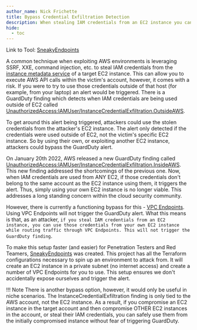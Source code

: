 ```yaml
---
author_name: Nick Frichette
title: Bypass Credential Exfiltration Detection
description: When stealing IAM credentials from an EC2 instance you can avoid a GuardDuty detection by using VPC Endpoints.
hide:
  - toc
---
```


Link to Tool: [SneakyEndpoints](https://github.com/Frichetten/SneakyEndpoints)

A common technique when exploiting AWS environments is leveraging SSRF, XXE, command injection, etc. to steal IAM credentials from the [instance metadata service](https://hackingthe.cloud/aws/general-knowledge/intro_metadata_service/) of a target EC2 instance. This can allow you to execute AWS API calls within the victim's account, however, it comes with a risk. If you were to try to use those credentials outside of that host (for example, from your laptop) an alert would be triggered. There is a GuardDuty finding which detects when IAM credentials are being used outside of EC2 called [UnauthorizedAccess:IAMUser/InstanceCredentialExfiltration.OutsideAWS](https://docs.aws.amazon.com/guardduty/latest/ug/guardduty_finding-types-iam.html#unauthorizedaccess-iam-instancecredentialexfiltrationoutsideaws).

To get around this alert being triggered, attackers could use the stolen credentials from the attacker's EC2 instance. The alert only detected if the credentials were used outside of EC2, not the victim's specific EC2 instance. So by using their own, or exploiting another EC2 instance, attackers could bypass the GuardDuty alert.

On January 20th 2022, AWS released a new GuardDuty finding called [UnauthorizedAccess:IAMUser/InstanceCredentialExfiltration.InsideAWS](https://docs.aws.amazon.com/guardduty/latest/ug/guardduty_finding-types-iam.html#unauthorizedaccess-iam-instancecredentialexfiltrationinsideaws). This new finding addressed the shortcomings of the previous one. Now, when IAM credentials are used from ANY EC2, if those credentials don't belong to the same account as the EC2 instance using them, it triggers the alert. Thus, simply using your own EC2 instance is no longer viable. This addresses a long standing concern within the cloud security community.

However, there is currently a functioning bypass for this - [VPC Endpoints](https://docs.aws.amazon.com/vpc/latest/privatelink/vpc-endpoints.html). Using VPC Endpoints will not trigger the GuardDuty alert. What this means is that, as an attacker, `if you steal IAM credentials from an EC2 instance, you can use those credentials from your own EC2 instance while routing traffic through VPC Endpoints. This will not trigger the GuardDuty finding`.

To make this setup faster (and easier) for Penetration Testers and Red Teamers, [SneakyEndpoints](https://github.com/Frichetten/SneakyEndpoints) was created. This project has all the Terraform configurations necessary to spin up an environment to attack from. It will create an EC2 instance in a private subnet (no internet access) and create a number of VPC Endpoints for you to use. This setup ensures we don't accidentally expose ourselves and trigger the alert.

!!! Note
    There is another bypass option, however, it would only be useful in niche scenarios. The InstanceCredentialExfiltration finding is only tied to the AWS account, not the EC2 instance. As a result, if you compromise an EC2 instance in the target account and then compromise OTHER EC2 instances in the account, or steal their IAM credentials, you can safely use them from the initially compromised instance without fear of triggering GuardDuty.